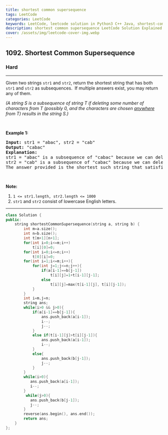 ```yaml
---
title: shortest common supersequence
tags: LeetCode
categories: LeetCode
keywords: LeetCode, leetcode solution in Python3 C++ Java, shortest-common-supersequence solution
description: shortest common supersequence LeetCode Solution Explained
cover: /assets/img/leetcode-cover-img.webp
---
```





<h2>1092. Shortest Common Supersequence </h2><h3>Hard</h3><hr><div><p>Given two strings <code>str1</code> and <code>str2</code>,&nbsp;return the shortest string that has both <code>str1</code>&nbsp;and <code>str2</code>&nbsp;as subsequences.&nbsp;&nbsp;If multiple answers exist, you may return any of them.</p>

<p><em>(A string S is a subsequence of string T if deleting some number of characters from T (possibly 0, and the characters are chosen <u>anywhere</u> from T) results in the string S.)</em></p>

<p>&nbsp;</p>

<p><strong>Example 1:</strong></p>

<pre><strong>Input: </strong>str1 = <span id="example-input-1-1">"abac"</span>, str2 = <span id="example-input-1-2">"cab"</span>
<strong>Output: </strong><span id="example-output-1">"cabac"</span>
<strong>Explanation: </strong>
str1 = "abac" is a subsequence of "cabac" because we can delete the first "c".
str2 = "cab" is a subsequence of "cabac" because we can delete the last "ac".
The answer provided is the shortest such string that satisfies these properties.
</pre>

<p>&nbsp;</p>

<p><strong>Note:</strong></p>

<ol>
	<li><code>1 &lt;= str1.length, str2.length &lt;= 1000</code></li>
	<li><code>str1</code> and <code>str2</code> consist of lowercase English letters.</li>
</ol>
</div>

---




```cpp
class Solution {
public:
    string shortestCommonSupersequence(string a, string b) {
        int m=a.size();
        int n=b.size();
        int t[m+1][n+1];
        for(int i=0;i<=m;i++)
            t[i][0]=0;
        for(int i=0;i<=n;i++)
            t[0][i]=0;
        for(int i=1;i<=m;i++){
            for(int j=1;j<=n;j++){
                if(a[i-1]==b[j-1])
                    t[i][j]=1+t[i-1][j-1];
                else
                    t[i][j]=max(t[i-1][j], t[i][j-1]);
            }
        }
        int i=m,j=n;
        string ans;
        while(i>0 && j>0){
            if(a[i-1]==b[j-1]){
                ans.push_back(a[i-1]);
                i--;
                j--;
            }
            else if(t[i-1][j]>t[i][j-1]){
                ans.push_back(a[i-1]);
                i--;
            }
            else{
                ans.push_back(b[j-1]);
                j--;
            }   
        }
        while(i>0){
           ans.push_back(a[i-1]);
           i--; 
        }
         while(j>0){
           ans.push_back(b[j-1]);
           j--; 
        }
        reverse(ans.begin(), ans.end());
        return ans;
    }
};
```

